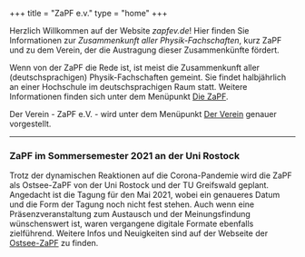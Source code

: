 ﻿+++
title = "ZaPF e.v."
type  = "home"
+++

Herzlich Willkommen auf der Website *zapfev.de*! Hier finden Sie Informationen zur *Zusammenkunft aller Physik-Fachschaften*, kurz ZaPF und zu dem Verein, der die Austragung dieser Zusammenkünfte fördert.

Wenn von der ZaPF die Rede ist, ist meist die Zusammenkunft aller (deutschsprachigen) Physik-Fachschaften gemeint. Sie findet halbjährlich an einer Hochschule im deutschsprachigen Raum statt. Weitere Informationen finden sich unter dem Menüpunkt [Die ZaPF](./zapf "Die ZaPF").

Der Verein - ZaPF e.V. - wird unter dem Menüpunkt [Der Verein](./verein "Der Verein") genauer vorgestellt.

---
### ZaPF im Sommersemester 2021 an der Uni Rostock

Trotz der dynamischen Reaktionen auf die Corona-Pandemie wird die ZaPF als Ostsee-ZaPF von der Uni Rostock und der TU Greifswald geplant. Angedacht ist die Tagung für den Mai 2021, wobei ein genaueres Datum und die Form der Tagung noch nicht fest stehen. Auch wenn eine Präsenzveranstaltung zum Austausch und der Meinungsfindung wünschenswert ist, waren vergangene digitale Formate ebenfalls zielführend. 
Weitere Infos und Neuigkeiten sind auf der Webseite der [Ostsee-ZaPF](https://ostsee.zapf.in) zu finden. 

